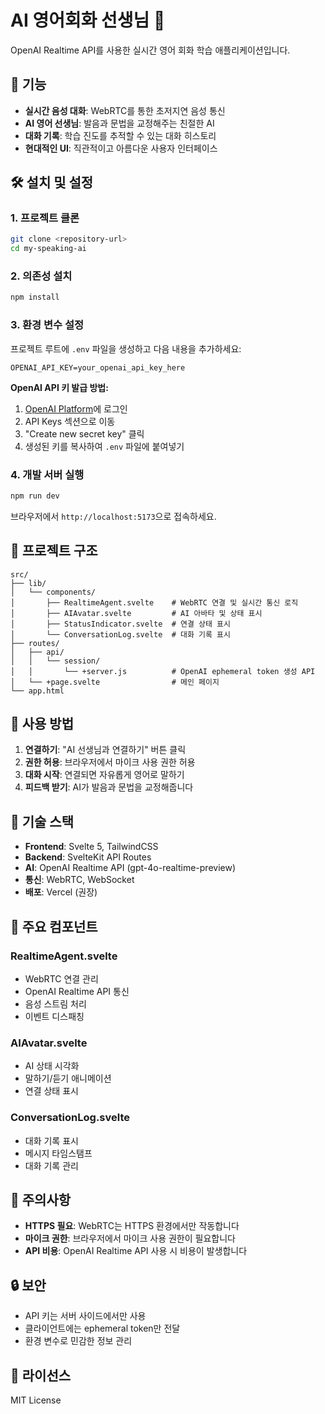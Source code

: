 # AI 영어회화 선생님 🎤

OpenAI Realtime API를 사용한 실시간 영어 회화 학습 애플리케이션입니다.

## 🚀 기능

- **실시간 음성 대화**: WebRTC를 통한 초저지연 음성 통신
- **AI 영어 선생님**: 발음과 문법을 교정해주는 친절한 AI
- **대화 기록**: 학습 진도를 추적할 수 있는 대화 히스토리
- **현대적인 UI**: 직관적이고 아름다운 사용자 인터페이스

## 🛠 설치 및 설정

### 1. 프로젝트 클론
```bash
git clone <repository-url>
cd my-speaking-ai
```

### 2. 의존성 설치
```bash
npm install
```

### 3. 환경 변수 설정
프로젝트 루트에 `.env` 파일을 생성하고 다음 내용을 추가하세요:

```env
OPENAI_API_KEY=your_openai_api_key_here
```

**OpenAI API 키 발급 방법:**
1. [OpenAI Platform](https://platform.openai.com/)에 로그인
2. API Keys 섹션으로 이동
3. "Create new secret key" 클릭
4. 생성된 키를 복사하여 `.env` 파일에 붙여넣기

### 4. 개발 서버 실행
```bash
npm run dev
```

브라우저에서 `http://localhost:5173`으로 접속하세요.

## 📁 프로젝트 구조

```
src/
├── lib/
│   └── components/
│       ├── RealtimeAgent.svelte    # WebRTC 연결 및 실시간 통신 로직
│       ├── AIAvatar.svelte         # AI 아바타 및 상태 표시
│       ├── StatusIndicator.svelte  # 연결 상태 표시
│       └── ConversationLog.svelte  # 대화 기록 표시
├── routes/
│   ├── api/
│   │   └── session/
│   │       └── +server.js          # OpenAI ephemeral token 생성 API
│   └── +page.svelte                # 메인 페이지
└── app.html
```

## 🎯 사용 방법

1. **연결하기**: "AI 선생님과 연결하기" 버튼 클릭
2. **권한 허용**: 브라우저에서 마이크 사용 권한 허용
3. **대화 시작**: 연결되면 자유롭게 영어로 말하기
4. **피드백 받기**: AI가 발음과 문법을 교정해줍니다

## 🔧 기술 스택

- **Frontend**: Svelte 5, TailwindCSS
- **Backend**: SvelteKit API Routes
- **AI**: OpenAI Realtime API (gpt-4o-realtime-preview)
- **통신**: WebRTC, WebSocket
- **배포**: Vercel (권장)

## 📝 주요 컴포넌트

### RealtimeAgent.svelte
- WebRTC 연결 관리
- OpenAI Realtime API 통신
- 음성 스트림 처리
- 이벤트 디스패칭

### AIAvatar.svelte
- AI 상태 시각화
- 말하기/듣기 애니메이션
- 연결 상태 표시

### ConversationLog.svelte
- 대화 기록 표시
- 메시지 타임스탬프
- 대화 기록 관리

## 🚨 주의사항

- **HTTPS 필요**: WebRTC는 HTTPS 환경에서만 작동합니다
- **마이크 권한**: 브라우저에서 마이크 사용 권한이 필요합니다
- **API 비용**: OpenAI Realtime API 사용 시 비용이 발생합니다

## 🔒 보안

- API 키는 서버 사이드에서만 사용
- 클라이언트에는 ephemeral token만 전달
- 환경 변수로 민감한 정보 관리

## 📄 라이선스

MIT License
